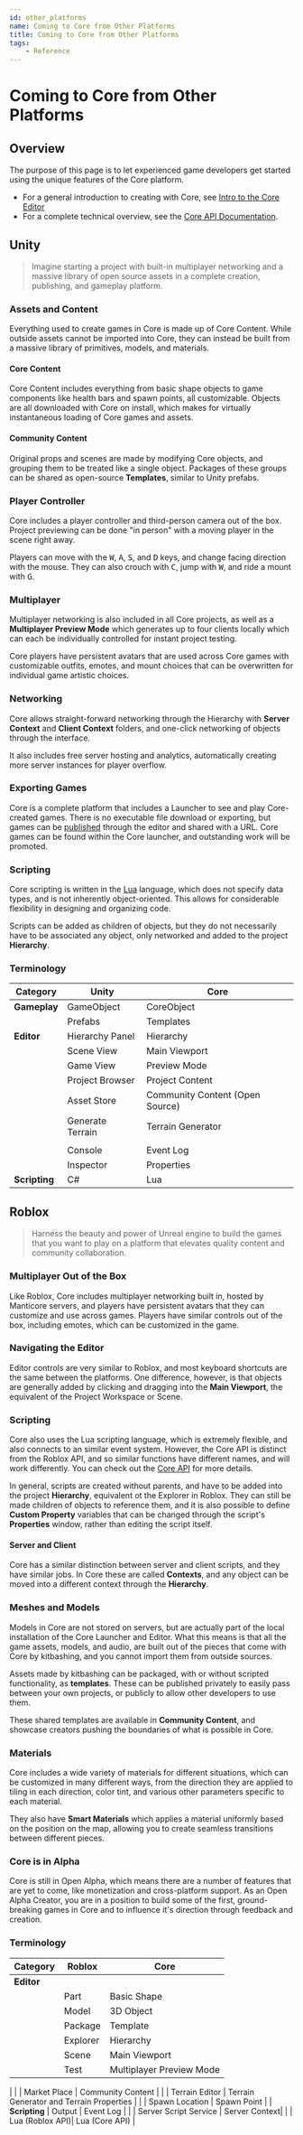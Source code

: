 ```yaml
---
id: other_platforms
name: Coming to Core from Other Platforms
title: Coming to Core from Other Platforms
tags:
    - Reference
---
```


# Coming to Core from Other Platforms

## Overview

The purpose of this page is to let experienced game developers get started using the unique features of the Core platform.

- For a general introduction to creating with Core, see [Intro to the Core Editor](editor_intro.md)
- For a complete technical overview, see the [Core API Documentation](core_api.md).

## Unity

> Imagine starting a project with built-in multiplayer networking and a massive library of open source assets in a complete creation, publishing, and gameplay platform.

### Assets and Content

Everything used to create games in Core is made up of Core Content. While outside assets cannot be imported into Core, they can instead be built from a massive library of primitives, models, and materials.

#### Core Content

Core Content includes everything from basic shape objects to game components like health bars and spawn points, all customizable. Objects are all downloaded with Core on install, which makes for virtually instantaneous loading of Core games and assets.

#### Community Content

Original props and scenes are made by modifying Core objects, and grouping them to be treated like a single object. Packages of these groups can be shared as open-source **Templates**, similar to Unity prefabs.

### Player Controller

Core includes a player controller and third-person camera out of the box. Project previewing can be done "in person" with a moving player in the scene right away.

Players can move with the <kbd>W</kbd>, <kbd>A</kbd>, <kbd>S</kbd>, and <kbd>D</kbd> keys, and change facing direction with the mouse. They can also crouch with <kbd>C</kbd>, jump with <kbd>W</kbd>, and ride a mount with <kbd>G</kbd>.

### Multiplayer

Multiplayer networking is also included in all Core projects, as well as a **Multiplayer Preview Mode** which generates up to four clients locally which can each be individually controlled for instant project testing.

Core players have persistent avatars that are used across Core games with customizable outfits, emotes, and mount choices that can be overwritten for individual game artistic choices.

### Networking

Core allows straight-forward networking through the Hierarchy with **Server Context** and **Client Context** folders, and one-click networking of objects through the interface.

It also includes free server hosting and analytics, automatically creating more server instances for player overflow.

### Exporting Games

Core is a complete platform that includes a Launcher to see and play Core-created games. There is no executable file download or exporting, but games can be [published](publishing.md) through the editor and shared with a URL. Core games can be found within the Core launcher, and outstanding work will be promoted.

### Scripting

Core scripting is written in the [Lua](lua_reference.md) language, which does not specify data types, and is not inherently object-oriented. This allows for considerable flexibility in designing and organizing code.

Scripts can be added as children of objects, but they do not necessarily have to be associated any object, only networked and added to the project **Hierarchy**.

### Terminology

| **Category**  | **Unity**       | **Core**           |
| ------------- | --------------- | ------------------ |
| **Gameplay**  | GameObject      | CoreObject         |
|               | Prefabs         | Templates          |
| **Editor**    | Hierarchy Panel | Hierarchy          |
|               | Scene View      | Main Viewport      |
|               | Game View       | Preview Mode       |
|               | Project Browser | Project Content    |
|               | Asset Store     | Community Content (Open Source)|
|               | Generate Terrain| Terrain  Generator |
|               |                 |                    |
|               | Console         | Event Log          |
|               | Inspector       | Properties         |
| **Scripting** | C#              | Lua                |

## Roblox

> Harness the beauty and power of Unreal engine to build the games that you want to play on a platform that elevates quality content and community collaboration.

### Multiplayer Out of the Box

Like Roblox, Core includes multiplayer networking built in, hosted by Manticore servers, and players have persistent avatars that they can customize and use across games. Players have similar controls out of the box, including emotes, which can be customized in the game.

### Navigating the Editor

Editor controls are very similar to Roblox, and most keyboard shortcuts are the same between the platforms. One difference, however, is that objects are generally added by clicking and dragging into the **Main Viewport**, the equivalent of the Project Workspace or Scene.

### Scripting

Core also uses the Lua scripting language, which is extremely flexible, and also connects to an similar event system. However, the Core API is distinct from the Roblox API, and so similar functions have different names, and will work differently. You can check out the [Core API](core_api.md) for more details.

In general, scripts are created without parents, and have to be added into the project **Hierarchy**, equivalent ot the Explorer in Roblox. They can still be made children of objects to reference them, and it is also possible to define **Custom Property** variables that can be changed through the script's **Properties** window, rather than editing the script itself.

#### Server and Client

Core has a similar distinction between server and client scripts, and they have similar jobs. In Core these are called **Contexts**, and any object can be moved into a different context through the **Hierarchy**.

### Meshes and Models

Models in Core are not stored on servers, but are actually part of the local installation of the Core Launcher and Editor. What this means is that all the game assets, models, and audio, are built out of the pieces that come with Core by kitbashing, and you cannot import them from outside sources.

Assets made by kitbashing can be packaged, with or without scripted functionality, as **templates**. These can be published privately to easily pass between your own projects, or publicly to allow other developers to use them.

These shared templates are available in **Community Content**, and showcase creators pushing the boundaries of what is possible in Core.

### Materials

Core includes a wide variety of materials for different situations, which can be customized in many different ways, from the direction they are applied to tiling in each direction, color tint, and various other parameters specific to each material.

They also have **Smart Materials** which applies a material uniformly based on the position on the map, allowing you to create seamless transitions between different pieces.

### Core is in Alpha

Core is still in Open Alpha, which means there are a number of features that are yet to come, like monetization and cross-platform support. As an Open Alpha Creator, you are in a position to build some of the first, ground-breaking games in Core and to influence it's direction through feedback and creation.

### Terminology

| **Category**  | **Roblox**      | **Core**           |
| ------------- | --------------- | ------------------ |
| **Editor**    |                 |                    |
|               | Part            | Basic Shape        |
|               | Model           | 3D Object          |
|               | Package         | Template           |
|               | Explorer        | Hierarchy          |
|               | Scene           | Main Viewport      |
|               | Test            | Multiplayer Preview Mode
|
|               | Market Place    | Community Content  |
|               | Terrain Editor  | Terrain Generator and Terrain Properties |
|               | Spawn Location  | Spawn Point        |
| **Scripting** | Output          | Event Log          |
|               | Server Script Service | Server Context|
|               | Lua (Roblox API)| Lua (Core API)     |

<!-- ## World of Warcraft

Ref: <https://www.townlong-yak.com/framexml/live/>

Instead of 5.1 as in WoW, Core uses Lua 5.3.4. There have not been that many changes in the language itself but do note that many of the additions Blizzard made will be missing here.

* Trigonometry functions: As with Blizzard's versions, Core's work with degrees. Lua's standard math library works with radians.
* Events:
  The most obvious change when coming from WoW, is the event system in Core. Instead of hooking your events up to your frames, you register functions onto the events of objects.

As an example:

```lua
groupFrame:RegisterEvent("GROUP_ROSTER_UPDATE")
groupFrame:RegisterEvent("PLAYER_ENTERING_WORLD")
groupFrame:SetScript("OnEvent", function(self, event)
  GroupRosterUpdate()
end)
```

Would look something like this in Core:

```lua
groupFrame.GROUP_ROSTER_UPDATE:Connect(GroupRosterUpdate)
groupFrame.PLAYER_ENTERING_WORLD:Connect(GroupRosterUpdate)
```

Every object has a specific set of events available, but there are also custom events that you can fire via `Broadcast()` and register on the `Event` namespace:

```lua
function Foo( arg_1, arg_2)
 -- do something
end

Events.Connect(“MyEvent”, Foo)
```

more details over in the [API Docs](core_api.md).

* The often (miss)used `OnUpdate` event equivalent is the global `Tick()` function. It is totally fine to overwrite it with your own.
* Instead of frames, you will mostly work with objects in Core. Those can be destroyed completely instead of just be hidden like frames in WoW.
* Core does have `print` but it prints to the Event Log instead of the chat frame. There is no `dump` for tables.
* Core does not include the `bitlib` library.

## Garry's Mod

Ref: <http://wiki.garrysmod.com/page/Beginner_Tutorial_Intro>

## Factorio

Ref: <https://www.factorio.com/modding>

## Roblox

Ref: <https://developer.roblox.com/api-reference>

## Dota2

Ref: <https://developer.valvesoftware.com/wiki/Dota_2_Workshop_Tools>

## Starbound

Ref: <https://starbounder.org/Modding:Lua> -->
